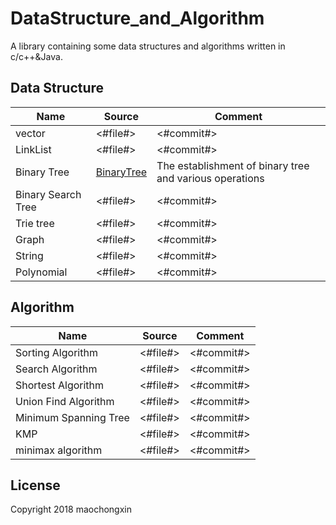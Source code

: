# DataStructure_and_Algorithm

A library containing some data structures and algorithms written in c/c++&Java.

## Data Structure

| Name |Source| Comment |
| ---- | -----| ------- |
|vector |<#file#>| <#commit#> |
|LinkList|<#file#>| <#commit#> |
|Binary Tree| [BinaryTree](./DataStructure/BinaryTree/BinTree.h) | The establishment of binary tree and various operations |
|Binary Search Tree|<#file#>| <#commit#> |
|Trie tree |<#file#>| <#commit#> |
|Graph| <#file#> | <#commit#> |
|String| <#file#>| <#commit#> |  
|Polynomial| <#file#>| <#commit#> |  


## Algorithm

| Name | Source |Comment |
| ---- | -------|------- |
|Sorting Algorithm | <#file#>| <#commit#> |
|Search Algorithm| <#file#>| <#commit#>|
|Shortest Algorithm| <#file#>| <#commit#>|
|Union Find Algorithm|  <#file#> | <#commit#>|
|Minimum Spanning Tree | <#file#> | <#commit#> |
|KMP |  <#file#> | <#commit#> |
|minimax algorithm|  <#file#>|  <#commit#>|


## License

Copyright 2018 maochongxin
